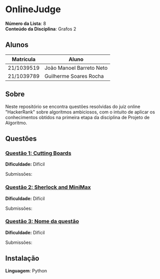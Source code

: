 # OnlineJudge

**Número da Lista**: 8<br>
**Conteúdo da Disciplina**: Grafos 2<br>

## Alunos
|Matrícula | Aluno |
| -- | -- |
| 21/1039519  |  João Manoel Barreto Neto |
| 21/1039789  |  Guilherme Soares Rocha |

## Sobre 
Neste repositório se encontra questões resolvidas do juíz online "HackerRank" sobre algorítmos ambiciosos, com o intuito de aplicar os conhecimentos obtidos na primeira etapa da disciplina de Projeto de Algoritmo. 

## Questões

### [Questão 1: Cutting Boards](https://www.hackerrank.com/challenges/board-cutting/problem)
**Dificuldade:** Difícil

Submissões: <br>


### [Questão 2: Sherlock and MiniMax](https://www.hackerrank.com/challenges/sherlock-and-minimax/problem)
**Dificuldade:** Difícil

Submissões: <br>


### [Questão 3: Nome da questão](Link)
**Dificuldade:** Difícil

Submissões: <br>


## Instalação 
**Linguagem**: Python
